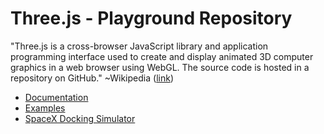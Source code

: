 # Three.js - Playground Repository


"Three.js is a cross-browser JavaScript library and application programming interface used to create and display animated 3D computer graphics in a web browser using WebGL. The source code is hosted in a repository on GitHub."
~Wikipedia (<a href="https://en.wikipedia.org/wiki/Three.js">link</a>)

<ul>
<li>
<a href="https://threejs.org/docs/index.html#manual/en/introduction/Creating-a-scene">Documentation</a>
</li>
<li>
<a href="https://threejs.org/examples/#webgl_animation_cloth">Examples</a>
</li>
<li>
<a href="https://iss-sim.spacex.com/">SpaceX Docking Simulator</a>
</li>
</ul>

